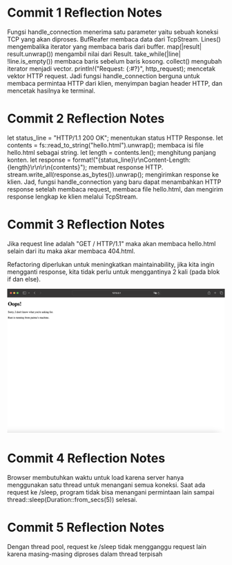 # Commit 1 Reflection Notes
Fungsi handle_connection menerima satu parameter yaitu sebuah koneksi TCP yang akan diproses. BufReafer membaca data dari TcpStream. Lines() mengembalika iterator yang membaca baris dari buffer. map(|result| result.unwrap()) mengambil nilai dari Result<String>. take_while(|line| !line.is_empty()) membaca baris sebelum baris kosong. collect() mengubah iterator menjadi vector. println!("Request: {:#?}", http_request); mencetak vektor HTTP request. Jadi fungsi handle_connection berguna untuk membaca permintaa HTTP dari klien, menyimpan bagian header HTTP, dan mencetak hasilnya ke terminal.

# Commit 2 Reflection Notes
let status_line = "HTTP/1.1 200 OK"; menentukan status HTTP Response. let contents = fs::read_to_string("hello.html").unwrap(); membaca isi file hello.html sebagai string. let length = contents.len(); menghitung panjang konten. let response = format!("{status_line}\r\nContent-Length: {length}\r\n\r\n{contents}"); membuat response HTTP. stream.write_all(response.as_bytes()).unwrap(); mengirimkan response ke klien. Jad, fungsi handle_connection yang baru dapat menambahkan HTTP response setelah membaca request, membaca file hello.html, dan mengirim response lengkap ke klien melalui TcpStream. 

# Commit 3 Reflection Notes
Jika request line adalah "GET / HTTP/1.1" maka akan membaca hello.html selain dari itu maka akar membaca 404.html.

Refactoring diperlukan untuk meningkatkan maintainability, jika kita ingin mengganti response, kita tidak perlu untuk menggantinya 2 kali (pada blok if dan else).

![](commit3.png)

# Commit 4 Reflection Notes
Browser membutuhkan waktu untuk load karena server hanya menggunakan satu thread untuk menangani semua koneksi. Saat ada request ke /sleep, program tidak bisa menangani permintaan lain sampai thread::sleep(Duration::from_secs(5)) selesai.

# Commit 5 Reflection Notes 
Dengan thread pool, request ke /sleep tidak mengganggu request lain karena masing-masing diproses dalam thread terpisah

